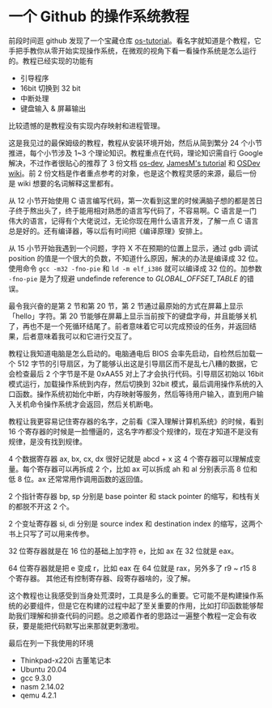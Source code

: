 # 一个 Github 的操作系统教程

前段时间逛 github 发现了一个宝藏仓库 [os-tutorial](https://github.com/cfenollosa/os-tutorial)。看名字就知道是个教程，它手把手教你从零开始实现操作系统，在微观的视角下看一看操作系统是怎么运行的。教程已经实现的功能有

+ 引导程序
+ 16bit 切换到 32 bit
+ 中断处理
+ 键盘输入 & 屏幕输出

比较遗憾的是教程没有实现内存映射和进程管理。

这是我见过的最保姆级的教程，教程从安装环境开始，然后从简到繁分 24 个小节推进，每个小节涉及 1~3 个理论知识。教程重点在代码，理论知识需自行 Google 解决，不过作者很贴心的推荐了 3 份文档 [os-dev](http://www.cs.bham.ac.uk/~exr/lectures/opsys/10_11/lectures/os-dev.pdf), [JamesM's tutorial](http://www.jamesmolloy.co.uk/tutorial_html/index.html) 和 [OSDev wiki](http://wiki.osdev.org)。前 2 份文档是作者重点参考的对象，也是这个教程灵感的来源，最后一份是 wiki 想要的名词解释这里都有。

从 12 小节开始使用 C 语言编写代码，第一次看到这里的时候满脑子想的都是苦日子终于熬出头了，终于能用相对熟悉的语言写代码了，不容易啊。C 语言是一门伟大的语言，记得有个大佬说过，无论你现在用什么语言开发，了解一点 C 语言总是好的。还有编译器，等以后有时间把《编译原理》安排上。

从 15 小节开始我遇到一个问题，字符 X 不在预期的位置上显示，通过 gdb 调试 position 的值是一个很大的负数，不知道什么原因，解决的办法是编译成 32 位。使用命令 `gcc -m32 -fno-pie` 和 `ld -m elf_i386` 就可以编译成 32 位的。加参数 `-fno-pie` 是为了规避 undefinde reference to _GLOBAL_OFFSET_TABLE_ 的错误。

最令我兴奋的是第 2 节和第 20 节，第 2 节通过最原始的方式在屏幕上显示「hello」字符。第 20 节能够在屏幕上显示当前按下的键盘字母，并且能够关机了，再也不是一个死循环结尾了。前者意味着它可以完成预设的任务，并返回结果，后者意味着我可以和它进行交互了。

教程让我知道电脑是怎么启动的。电脑通电后 BIOS 会率先启动，自检然后加载一个 512 字节的引导扇区，为了能够认出这是引导扇区而不是乱七八糟的数据，它会检查最后 2 个字节是不是 0xAA55 对上了才会执行代码。引导扇区初始以 16bit 模式运行，加载操作系统到内存，然后切换到 32bit 模式，最后调用操作系统的入口函数。操作系统初始化中断，内存映射等服务，然后等待用户输入，直到用户输入关机命令操作系统才会返回，然后关机断电。

教程让我更容易记住寄存器的名字，之前看《深入理解计算机系统》的时候，看到 16 个寄存器的时候是一脸懵逼的，这名字咋都没个规律的，现在才知道不是没有规律，是没有找到规律。

4 个数据寄存器 ax, bx, cx, dx 很好记就是 abcd + x 这 4 个寄存器可以理解成变量。每个寄存器可以再拆成 2 个，比如 ax 可以拆成 ah 和 al 分别表示高 8 位和低 8 位。ax 还常常用作调用函数的返回值。

2 个指针寄存器 bp, sp 分别是 base pointer 和 stack pointer 的缩写，和栈有关的都脱不开这 2 个。

2 个变址寄存器 si, di 分别是 source index 和 destination index 的缩写，这两个书上只写了可以用来传参。

32 位寄存器就是在 16 位的基础上加字符 e，比如 ax 在 32 位就是 eax。

64 位寄存器就是把 e 变成 r，比如 eax 在 64 位就是 rax，另外多了 r9 ~ r15 8 个寄存器。
其他还有控制寄存器、段寄存器啥的，没了解。

这个教程也让我感受到当身处荒漠时，工具是多么的重要。它可能不是构建操作系统的必要组件，但是它在构建的过程中起了至关重要的作用，比如打印函数能够帮助我们理解和排查代码的问题。总之顺着作者的思路过一遍整个教程一定会有收获，要是能把代码默写出来那就更刺激啦。

最后在列一下我使用的环境
+ Thinkpad-x220i 古董笔记本
+ Ubuntu 20.04
+ gcc 9.3.0
+ nasm 2.14.02
+ qemu 4.2.1